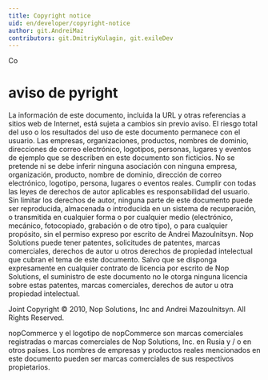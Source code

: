 ```yaml
---
title: Copyright notice
uid: en/developer/copyright-notice
author: git.AndreiMaz
contributors: git.DmitriyKulagin, git.exileDev
---
```

Co
# aviso de pyright

La información de este documento, incluida la URL y otras referencias a sitios web de Internet, está sujeta a cambios sin previo aviso. El riesgo total del uso o los resultados del uso de este documento permanece con el usuario. Las empresas, organizaciones, productos, nombres de dominio, direcciones de correo electrónico, logotipos, personas, lugares y eventos de ejemplo que se describen en este documento son ficticios. No se pretende ni se debe inferir ninguna asociación con ninguna empresa, organización, producto, nombre de dominio, dirección de correo electrónico, logotipo, persona, lugares o eventos reales. Cumplir con todas las leyes de derechos de autor aplicables es responsabilidad del usuario. Sin limitar los derechos de autor, ninguna parte de este documento puede ser reproducida, almacenada o introducida en un sistema de recuperación, o transmitida en cualquier forma o por cualquier medio (electrónico, mecánico, fotocopiado, grabación o de otro tipo), o para cualquier propósito, sin el permiso expreso por escrito de Andrei Mazoulnitsyn. Nop Solutions puede tener patentes, solicitudes de patentes, marcas comerciales, derechos de autor u otros derechos de propiedad intelectual que cubran el tema de este documento. Salvo que se disponga expresamente en cualquier contrato de licencia por escrito de Nop Solutions, el suministro de este documento no le otorga ninguna licencia sobre estas patentes, marcas comerciales, derechos de autor u otra propiedad intelectual.

Joint Copyright &copy; 2010, Nop Solutions, Inc and Andrei Mazoulnitsyn. All Rights Reserved.

nopCommerce y el logotipo de nopCommerce son marcas comerciales registradas o marcas comerciales de Nop Solutions, Inc. en Rusia y / o en otros países. Los nombres de empresas y productos reales mencionados en este documento pueden ser marcas comerciales de sus respectivos propietarios.
